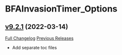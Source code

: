 # BFAInvasionTimer_Options

## [v9.2.1](https://github.com/funkydude/BFAInvasionTimer/tree/v9.2.1) (2022-03-14)
[Full Changelog](https://github.com/funkydude/BFAInvasionTimer/compare/v9.2.0...v9.2.1) [Previous Releases](https://github.com/funkydude/BFAInvasionTimer/releases)

- Add separate toc files  
